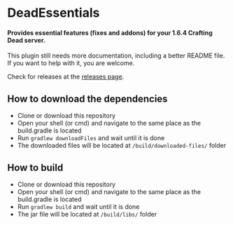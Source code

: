 # DeadEssentials
#### Provides essential features (fixes and addons) for your 1.6.4 Crafting Dead server.

This plugin still needs more documentation, including a better README file.  
If you want to help with it, you are welcome.

Check for releases at the [releases page](https://github.com/Arzio/DeadEssentials/releases).

## How to download the dependencies
- Clone or download this repository
- Open your shell (or cmd) and navigate to the same place as the build.gradle is located
- Run `gradlew downloadFiles` and wait until it is done
- The downloaded files will be located at `/build/downloaded-files/` folder

## How to build
- Clone or download this repository
- Open your shell (or cmd) and navigate to the same place as the build.gradle is located
- Run `gradlew build` and wait until it is done
- The jar file will be located at `/build/libs/` folder
